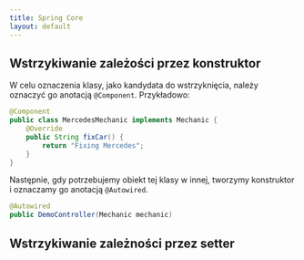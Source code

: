 ```yaml
---
title: Spring Core
layout: default
---
```


## Wstrzykiwanie zależości przez konstruktor
W celu oznaczenia klasy, jako kandydata do wstrzyknięcia, należy oznaczyć go anotacją `@Component`. Przykładowo:
```java
@Component 
public class MercedesMechanic implements Mechanic {
    @Override 
    public String fixCar() {
        return "Fixing Mercedes";
    }
}
```
Następnie, gdy potrzebujemy obiekt tej klasy w innej, tworzymy konstruktor i oznaczamy go anotacją `@Autowired`.
```java
@Autowired 
public DemoController(Mechanic mechanic)
```

## Wstrzykiwanie zależności przez setter